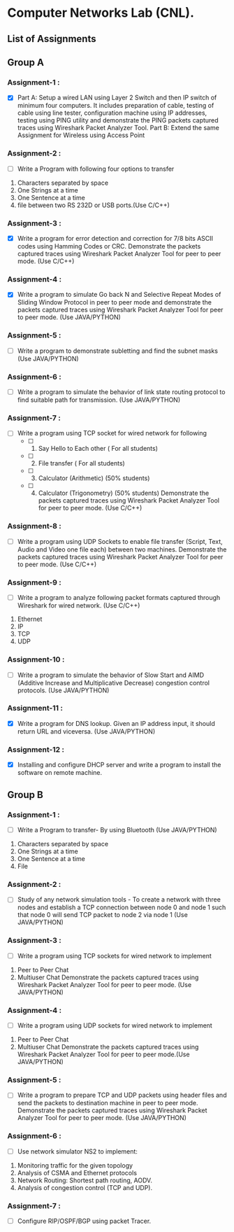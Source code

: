 # Computer Networks Lab (CNL).

## List of Assignments

## Group A

### Assignment-1 :
- [x] Part A: Setup a wired LAN using Layer 2 Switch and then IP switch of minimum four computers. It includes preparation of cable, testing of cable using line tester, configuration machine using IP addresses, testing using PING utility and demonstrate the PING packets captured traces using Wireshark Packet Analyzer Tool. Part B: Extend the same Assignment for Wireless using Access Point 

### Assignment-2 :
- [ ] Write a Program with following four options to transfer
1. Characters separated by space 
2. One Strings at a time
3. One Sentence at a time 
4. file between two RS 232D or USB ports.(Use C/C++)  

### Assignment-3 :
- [x] Write a program for error detection and correction for 7/8 bits ASCII codes using Hamming Codes or CRC. Demonstrate the packets captured traces using Wireshark Packet Analyzer Tool for peer to peer mode. (Use C/C++)

### Assignment-4 :
- [x] Write a program to simulate Go back N and Selective Repeat Modes of Sliding Window Protocol in peer to peer mode and demonstrate the packets captured traces using Wireshark Packet Analyzer Tool for peer to peer mode. (Use JAVA/PYTHON)

### Assignment-5 :
- [ ] Write a program to demonstrate subletting and find the subnet masks (Use JAVA/PYTHON)

### Assignment-6 :
- [ ] Write a program to simulate the behavior of link state routing protocol to find suitable path for transmission. (Use JAVA/PYTHON)

### Assignment-7 :
- [ ] Write a program using TCP socket for wired network for following
    - [ ] 1. Say Hello to Each other ( For all students)
    - [ ] 2. File transfer ( For all students)
    - [ ] 3. Calculator (Arithmetic) (50% students)
    - [ ] 4. Calculator (Trigonometry) (50% students)
    Demonstrate the packets captured traces using Wireshark Packet Analyzer Tool for peer to peer mode.  (Use C/C++)
    
### Assignment-8 :
- [ ] Write a program using UDP Sockets to enable file transfer (Script, Text, Audio and Video one file each) between two machines. Demonstrate the packets captured traces using Wireshark Packet Analyzer Tool for peer to peer mode.  (Use C/C++)

### Assignment-9 :
- [ ] Write a program to analyze following packet formats captured through Wireshark for wired network. (Use C/C++)
1. Ethernet 
2. IP 
3. TCP 
4. UDP

### Assignment-10 :
- [ ] Write a program to simulate the behavior of Slow Start and AIMD (Additive Increase and Multiplicative Decrease) congestion control protocols. (Use JAVA/PYTHON)

### Assignment-11 :
- [x] Write a program for DNS lookup. Given an IP address input, it should return URL and viceversa. (Use JAVA/PYTHON)

### Assignment-12 :
- [x] Installing and configure DHCP server and write a program to install the software on remote machine.

## Group B

### Assignment-1 :
- [ ]  Write a Program to transfer- By using Bluetooth (Use JAVA/PYTHON)
1. Characters separated by space
2. One Strings at a time
3. One Sentence at a time 
4. File 

### Assignment-2 :
- [ ] Study of any network simulation tools - To create a network with three nodes and establish a TCP connection between node 0 and node 1 such that node 0 will send TCP packet to node 2 via node 1  (Use JAVA/PYTHON)

### Assignment-3 :
- [ ]  Write a program using TCP sockets for wired network to implement
1. Peer to Peer Chat
2. Multiuser Chat 
    Demonstrate the packets captured traces using Wireshark Packet Analyzer Tool for peer to peer mode. (Use JAVA/PYTHON)

### Assignment-4 :
- [ ] Write a program using UDP sockets for wired network to implement
1. Peer to Peer Chat
2. Multiuser Chat
    Demonstrate the packets captured traces using Wireshark Packet Analyzer Tool for peer to peer mode.(Use JAVA/PYTHON)

### Assignment-5 :
- [ ] Write a program to prepare TCP and UDP packets using header files and send the packets to destination machine in peer to peer mode. Demonstrate the packets captured traces using Wireshark Packet Analyzer Tool for peer to peer mode.  (Use JAVA/PYTHON)

### Assignment-6 :
- [ ]  Use network simulator NS2 to implement:
1. Monitoring traffic for the given topology
2. Analysis of CSMA and Ethernet protocols
3. Network Routing: Shortest path routing, AODV.
4. Analysis of congestion control (TCP and UDP).

### Assignment-7 :
- [ ] Configure RIP/OSPF/BGP using packet Tracer.